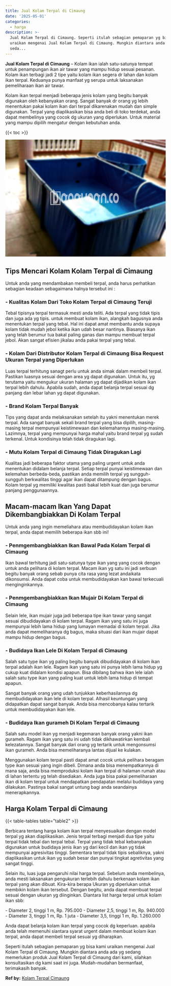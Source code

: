 ```yaml
---
title: Jual Kolam Terpal di Cimaung
date: '2025-05-01'
categories:
  - harga
description: >-
  Jual Kolam Terpal di Cimaung. Seperti itulah sebagian pemaparan yg bisa kami
  uraikan mengenai Jual Kolam Terpal di Cimaung. Mungkin diantara anda ada yg
  seda...
---
```


**Jual Kolam Terpal di Cimaung** – Kolam ikan ialah satu-satunya tempat untuk penampungan ikan air tawar yang mampu hidup sesuai pesanan. Kolam ikan terbagi jadi 2 tipe yaitu kolam ikan segera dr lahan dan kolam ikan terpal. Keduanya punya manfaat yg serupa untuk laksanakan pemeliharaan ikan air tawar.

Kolam ikan terpal menjadi beberapa jenis kolam yang begitu banyak digunakan oleh kebanyakan orang. Sangat banyak dr orang yg lebih menentukan pakai kolam ikan dari terpal dikarenakan mudah dan simple digunakan. Terpal yang diaplikasikan bisa anda beli di toko terdekat, anda dapat membelinya yang cocok dg ukuran yang diperlukan. Untuk material yang mampu dipilih mengatur dengan kebutuhan anda.

{{< toc >}}

![Jual Kolam Terpal di Cimaung](/images/jual-kolam-terpal-22.png)

## Tips Mencari Kolam Kolam Terpal di Cimaung

Untuk anda yang mendambakan membeli terpal, anda harus perhatikan sebagian keadaan sebagaimana halnya tersebut ini :

### \- Kualitas Kolam Dari Toko Kolam Terpal di Cimaung Teruji

Tebal tipisnya terpal termasuk mesti anda teliti. Ada terpal yang tidak tipis dan juga ada yg tipis. untuk membuat kolam ikan, alangkah bagusnya anda menentukan terpal yang tebal. Hal ini dapat amat membantu anda supaya kolam tidak mudah jebol ketika ikan udah besar nantinya. Biasanya ikan yang telah berumur tua bakal paling ganas dan mampu membuat terpal jebol. Akan sangat efisien jikalau anda pakai terpal yang tebal.

### \- Kolam Dari Distributor Kolam Terpal di Cimaung Bisa Request Ukuran Terpal yang Diperlukan

Luas terpal terhitung sanagt perlu untuk anda simak dalam membeli terpal. Pastikan luasnya sesuai dengan area yg dapat digunakan. Untuk itu, yg terutama yaitu mengukur ukuran halaman yg dapat dijadikan kolam ikan terpal lebih dahulu. Apabila sudah, anda dapat belanja terpal sesuai dg panjang dan lebar lahan yg dapat digunakan.

### \- Brand Kolam Terpal Banyak

Tips yang dapat anda melaksanakan setelah itu yakni menentukan merek terpal. Ada sangat banyak sekali brand terpal yang bisa dipilih, masing-masing terpal mempunyai keistimewaan dan kelemahannya masing-masing. Lazimnya, terpal yang mempunyai harga mahal yaitu brand terpal yg sudah terkenal. Untuk kondisinya telah tidak diragukan lagi.

### \- Mutu Kolam Terpal di Cimaung Tidak Diragukan Lagi

Kualitas jadi beberapa faktor utama yang paling urgent untuk anda menentukan didalam belanja terpal. Setiap terpal punyai keistimewaan dan kelemahan berbeda-beda, pastikan anda memilih terpal yg sungguh-sungguh berkwalitas tinggi agar ikan dapat ditampung dengan bagus. Kolam terpal yg memiliki kwalitas pasti bakal lebih kuat dan juga berumur panjang penggunaannya.

## Macam-macam Ikan Yang Dapat Dikembangbiakkan Di Kolam Terpal

Untuk anda yang ingin memeliahara atau membudidayakan kolam ikan terpal, anda dapat memilih beberapa ikan sbb ini!

### \- Penmgembangbiakkan Ikan Bawal Pada Kolam Terpal di Cimaung

Ikan bawal terhitung jadi satu-satunya type ikan yang yang cocok dengan untuk anda pelihara di kolam terpal. Macam ikan yg satu ini jadi serbuan begitu banyak orang sebab punya cita rasa yang lezat andaikata dikonsumsi. Anda dapat coba untuk membudidayakan kan bawal terkecuali menginginkannya.

### \- Penmgembangbiakkan Ikan Mujair Di Kolam Terpal di Cimaung

Selain lele, ikan mujair juga jadi beberapa tipe ikan tawar yang sangat sesuai dibudidayakan di kolam terpal. Ragam ikan yang satu ini juga mempunyai lebih lama hidup yang lumayan memadai di kolam terpal. Jika anda dapat memeliharanya dg bagus, maka situasi dari ikan mujair dapat mampu hidup dengan bagus.

### \- Budidaya Ikan Lele Di Kolam Terpal di Cimaung

Salah satu type ikan yg paling begitu banyak dibudidayakan di kolam ikan terpal adalah ikan lele. Ragam ikan yang satu ini punya lebih lama hidup yg cukup kuat didalam kondisi apapun. Bisa dibilang bahwa ikan lele ialah salah satu type ikan yang paling kuat untuk lebih lama hidup di tempat apapun.

Sangat banyak orang yang udah tunjukkan keberhasilannya dg membudidayakan ikan lele di kolam terpal. Alhasil keuntungan yang didapatkan dapat sangat banyak. Anda bisa mencobanya kalau tertarik untuk membudidayakan ikan lele.

### \- Budidaya Ikan gurameh Di Kolam Terpal di Cimaung

Salah satu model ikan yg menjadi kegemaran banyak orang yakni ikan gurameh. Ragam ikan yang satu ini udah tidak dikhawatirkan kembali kelezatannya. Sangat banyak dari orang yg tertarik untuk mengonsumsi ikan gurameh. Anda bisa memeliharanya lantas dijual ke kulakan.

Menggunakan kolam terpal pasti dapat amat cocok untuk pelihara beragam type ikan sesuai yang ingin dibeli. Dimana anda bisa menempatkannya di mana saja, anda bisa memproduksi kolam ikan terpal di halaman rumah atau di lahan tertentu yg telah disediakan. Anda juga bisa pakai pemeliharaan ikan di kolam terpal untuk mendapatkan pendapatan melalui budidaya yang dilakukan. Pastinya bakal sangat untung bagi anda seandainya menerapkannya.

## Harga Kolam Terpal di Cimaung

{{< table-tables table="table2" >}}

Berbicara tentang harga kolam ikan terpal menyesuaikan dengan model terpal yg akan diaplikasikan. Jenis terpal terbagi menjadi dua tipe yaitu terpal tidak tebal dan terpal tebal. Terpal yang tidak tebal kebanyakan digunakan untuk budidaya jenis ikan yg dari kecil dan ikan yg tidak mempunyai agresivitas tinggi. Sementara terpal tidak tipis sebaliknya, yakni diaplikasikan untuk ikan yg sudah besar dan punyai tingkat agretivitas yang sangat tinggi.

Selain itu, luas juga pengaruhi nilai harga terpal. Sebelum anda membelinya, anda mesti laksanakan pengukuran terlebih dahulu berkenaan kolam ikan terpal yang akan dibuat. Kira-kira berapa Ukuran yg diperlukan untuk membikin kolam ikan tersebut. Dengan begitu, anda dapat membuat terpal sesuai dengan ukuran yg diinginkan. Diantara list harga terpal untuk kolam ikan sbb:

\- Diameter 2, tinggi 1 m, Rp. 795.000 - Diameter 2,5, tinggi 1 m, Rp. 940.000 - Diameter 3, tinggi 1 m, Rp. 1 juta - Diameter 3,5, tinggi 1 m, Rp. 1.260.000

Anda dapat belanja kolam ikan terpal yang cocok dg keperluan. apabila anda telah memenuhi siantara syarat urgent dalam membuat kolam ikan terpal, anda dapat membeli terpal sesuai yg diharapkan.

Seperti itulah sebagian pemaparan yg bisa kami uraikan mengenai Jual Kolam Terpal di Cimaung. Mungkin diantara anda ada yg sedang memerlukan produk Jual Kolam Terpal di Cimaung dari kami, silahkan konsultasikan dg kami saat ini juga. Mudah-mudahan bermanfaat, terimakasih banyak.

**Ref by:** [Kolam Terpal Cimaung](https://id.wikipedia.org/wiki/Kolam)
